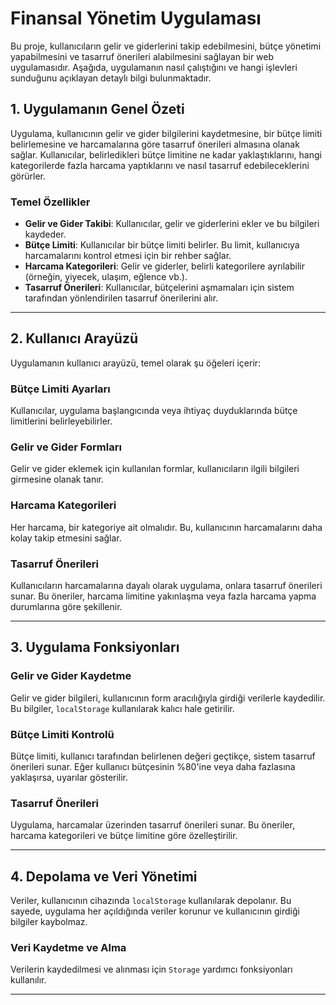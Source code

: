 # Finansal Yönetim Uygulaması

Bu proje, kullanıcıların gelir ve giderlerini takip edebilmesini, bütçe yönetimi yapabilmesini ve tasarruf önerileri alabilmesini sağlayan bir web uygulamasıdır. Aşağıda, uygulamanın nasıl çalıştığını ve hangi işlevleri sunduğunu açıklayan detaylı bilgi bulunmaktadır.

## 1. Uygulamanın Genel Özeti

Uygulama, kullanıcının gelir ve gider bilgilerini kaydetmesine, bir bütçe limiti belirlemesine ve harcamalarına göre tasarruf önerileri almasına olanak sağlar. Kullanıcılar, belirledikleri bütçe limitine ne kadar yaklaştıklarını, hangi kategorilerde fazla harcama yaptıklarını ve nasıl tasarruf edebileceklerini görürler.

### Temel Özellikler
- **Gelir ve Gider Takibi**: Kullanıcılar, gelir ve giderlerini ekler ve bu bilgileri kaydeder.
- **Bütçe Limiti**: Kullanıcılar bir bütçe limiti belirler. Bu limit, kullanıcıya harcamalarını kontrol etmesi için bir rehber sağlar.
- **Harcama Kategorileri**: Gelir ve giderler, belirli kategorilere ayrılabilir (örneğin, yiyecek, ulaşım, eğlence vb.).
- **Tasarruf Önerileri**: Kullanıcılar, bütçelerini aşmamaları için sistem tarafından yönlendirilen tasarruf önerilerini alır.

---

## 2. Kullanıcı Arayüzü

Uygulamanın kullanıcı arayüzü, temel olarak şu öğeleri içerir:

### **Bütçe Limiti Ayarları**

Kullanıcılar, uygulama başlangıcında veya ihtiyaç duyduklarında bütçe limitlerini belirleyebilirler.

### **Gelir ve Gider Formları**

Gelir ve gider eklemek için kullanılan formlar, kullanıcıların ilgili bilgileri girmesine olanak tanır.

### **Harcama Kategorileri**

Her harcama, bir kategoriye ait olmalıdır. Bu, kullanıcının harcamalarını daha kolay takip etmesini sağlar.

### **Tasarruf Önerileri**

Kullanıcıların harcamalarına dayalı olarak uygulama, onlara tasarruf önerileri sunar. Bu öneriler, harcama limitine yakınlaşma veya fazla harcama yapma durumlarına göre şekillenir.

---

## 3. Uygulama Fonksiyonları

### **Gelir ve Gider Kaydetme**

Gelir ve gider bilgileri, kullanıcının form aracılığıyla girdiği verilerle kaydedilir. Bu bilgiler, `localStorage` kullanılarak kalıcı hale getirilir.

### **Bütçe Limiti Kontrolü**

Bütçe limiti, kullanıcı tarafından belirlenen değeri geçtikçe, sistem tasarruf önerileri sunar. Eğer kullanıcı bütçesinin %80'ine veya daha fazlasına yaklaşırsa, uyarılar gösterilir.

### **Tasarruf Önerileri**

Uygulama, harcamalar üzerinden tasarruf önerileri sunar. Bu öneriler, harcama kategorileri ve bütçe limitine göre özelleştirilir.

---

## 4. Depolama ve Veri Yönetimi

Veriler, kullanıcının cihazında `localStorage` kullanılarak depolanır. Bu sayede, uygulama her açıldığında veriler korunur ve kullanıcının girdiği bilgiler kaybolmaz.

### **Veri Kaydetme ve Alma**

Verilerin kaydedilmesi ve alınması için `Storage` yardımcı fonksiyonları kullanılır.

---
